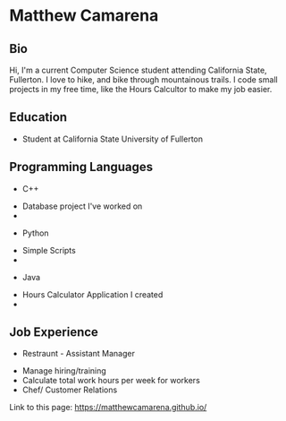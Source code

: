 # Matthew Camarena

## Bio
Hi, I'm a current Computer Science student attending California State, Fullerton.
I love to hike, and bike through mountainous trails.
I code small projects in my free time, like the Hours Calcultor to make my job easier. 


## Education
* Student at California State University of Fullerton

## Programming Languages
* C++
- Database project I've worked on
-
* Python
- Simple Scripts
-
* Java
- Hours Calculator Application I created
- 

## Job Experience
* Restraunt - Assistant Manager
- Manage hiring/training 
- Calculate total work hours per week for workers
- Chef/ Customer Relations

Link to this page:
https://matthewcamarena.github.io/
